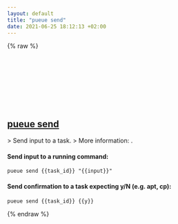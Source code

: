 ```yaml
---
layout: default
title: "pueue send"
date: 2021-06-25 18:12:13 +02:00
---
```

{% raw %}
<h2 id="pueue-send">
  <a href="/en/common/pueue-send.html">pueue send</a> <a href="#pueue-send"><svg class="icon">
    <use href="/assets/images/unicode_sprite.svg#link" />
  </svg></a>
</h2>
> Send input to a task.
> More information: <https://github.com/Nukesor/pueue>.

#### Send input to a running command:
```shell
pueue send {{task_id}} "{{input}}"
```
#### Send confirmation to a task expecting y/N (e.g. apt, cp):
```shell
pueue send {{task_id}} {{y}}
```
{% endraw %}